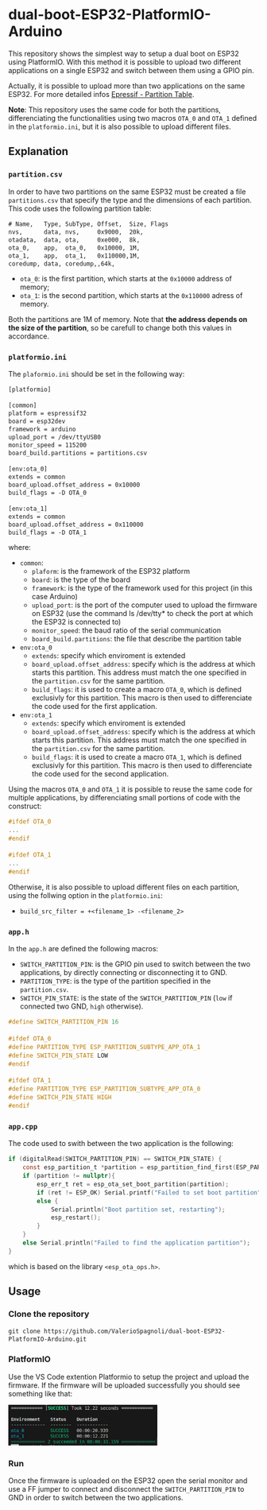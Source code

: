 # dual-boot-ESP32-PlatformIO-Arduino

This repository shows the simplest way to setup a dual boot on ESP32 using PlatformIO.
With this method it is possible to upload two different applications on a single ESP32 and switch between them using a GPIO pin. 

Actually, it is possible to upload more than two applications on the same ESP32. For more detailed infos [Epressif - Partition Table](https://docs.espressif.com/projects/esp-idf/en/stable/esp32/api-guides/partition-tables.html).

**Note**: This repository uses the same code for both the partitions, differenciating the functionalities using two macros ```OTA_0``` and ```OTA_1``` defined in the ```platformio.ini```, but it is also possible to upload different files.


## Explanation

### ```partition.csv```
In order to have two partitions on the same ESP32 must be created a file ```partitions.csv``` that specify the type and the dimensions of each partition. This code uses the following partition table: 

```
# Name,   Type, SubType, Offset,  Size, Flags
nvs,      data, nvs,     0x9000,  20k,
otadata,  data, ota,     0xe000,  8k,
ota_0,    app,  ota_0,   0x10000, 1M,
ota_1,    app,  ota_1,   0x110000,1M,
coredump, data, coredump,,64k,
```

- ```ota_0```: is the first partition, which starts at the ```0x10000``` address of memory;
- ```ota_1```: is the second partition, which starts at the ```0x110000``` adress of memory.

Both the partitions are 1M of memory. Note that **the address depends on the size of the partition**, so be carefull to change both this values in accordance.



### ```platformio.ini```
The ```plaformio.ini``` should be set in the following way:

```
[platformio]

[common]
platform = espressif32
board = esp32dev
framework = arduino
upload_port = /dev/ttyUSB0
monitor_speed = 115200
board_build.partitions = partitions.csv

[env:ota_0]
extends = common
board_upload.offset_address = 0x10000
build_flags = -D OTA_0

[env:ota_1]
extends = common
board_upload.offset_address = 0x110000
build_flags = -D OTA_1
```

where:
- ```common```:
  - ```plaform```: is the framework of the ESP32 platform
  - ```board```: is the type of the board 
  - ```framework```: is the type of the framework used for this project (in this case Arduino)
  - ```upload_port```: is the port of the computer used to upload the firmware on ESP32 (use the command ls /dev/tty* to check the port at which the ESP32 is connected to)
  - ```monitor_speed```: the baud ratio of the serial communication
  - ```board_build.partitions```: the file that describe the partition table
- ```env:ota_0```
  - ```extends```: specify which enviroment is extended
  - ```board_upload.offset_address```: specify which is the address at which starts this partition. This address must match the one specified in the ```partition.csv``` for the same partition.
  - ```build_flags```: it is used to create a macro ```OTA_0```, which is defined exclusivly for this partition. This macro is then used to differenciate the code used for the first application. 
- ```env:ota_1```
  - ```extends```: specify which enviroment is extended
  - ```board_upload.offset_address```: specify which is the address at which starts this partition. This address must match the one specified in the ```partition.csv``` for the same partition.
  - ```build_flags```: it is used to create a macro ```OTA_1```, which is defined exclusivly for this partition. This macro is then used to differenciate the code used for the second application. 

Using the macros ```OTA_0``` and ```OTA_1``` it is possible to reuse the same code for multiple applications, by differenciating small portions of code with the construct:
```c
#ifdef OTA_0
...
#endif

#ifdef OTA_1
...
#endif
```

Otherwise, it is also possible to upload different files on each partition, using the follwing option in the ```platformio.ini```:
- ```build_src_filter = +<filename_1> -<filename_2>```



### ```app.h```

In the ```app.h``` are defined the following macros:
- ```SWITCH_PARTITION_PIN```: is the GPIO pin used to switch between the two applications, by directly connecting or disconnecting it to GND.
- ```PARTITION_TYPE```: is the type of the partition specified in the ```partition.csv```.
- ```SWITCH_PIN_STATE```: is the state of the ```SWITCH_PARTITION_PIN``` (```low``` if connected two GND, ```high``` otherwise).


```c
#define SWITCH_PARTITION_PIN 16

#ifdef OTA_0
#define PARTITION_TYPE ESP_PARTITION_SUBTYPE_APP_OTA_1
#define SWITCH_PIN_STATE LOW
#endif

#ifdef OTA_1
#define PARTITION_TYPE ESP_PARTITION_SUBTYPE_APP_OTA_0
#define SWITCH_PIN_STATE HIGH
#endif
```


### ```app.cpp```
The code used to swith between the two application is the following:
```c
if (digitalRead(SWITCH_PARTITION_PIN) == SWITCH_PIN_STATE) {
    const esp_partition_t *partition = esp_partition_find_first(ESP_PARTITION_TYPE_APP, PARTITION_TYPE, NULL);
    if (partition != nullptr){
        esp_err_t ret = esp_ota_set_boot_partition(partition);
        if (ret != ESP_OK) Serial.printf("Failed to set boot partition");
        else {
            Serial.println("Boot partition set, restarting");
            esp_restart();
        }
    }
    else Serial.println("Failed to find the application partition");
}
```
which is based on the library ```<esp_ota_ops.h>```.


## Usage
### Clone the repository
```
git clone https://github.com/ValerioSpagnoli/dual-boot-ESP32-PlatformIO-Arduino.git
```

### PlatformIO
Use the VS Code extention Platformio to setup the project and upload the firmware.
If the firmware will be uploaded successfully you should see something like that:

<img src="images/upload_success.png" width="300">


### Run
Once the firmware is uploaded on the ESP32 open the serial monitor and use a FF jumper to connect and disconnect the ```SWITCH_PARTITION_PIN``` to GND in order to switch between the two applications.